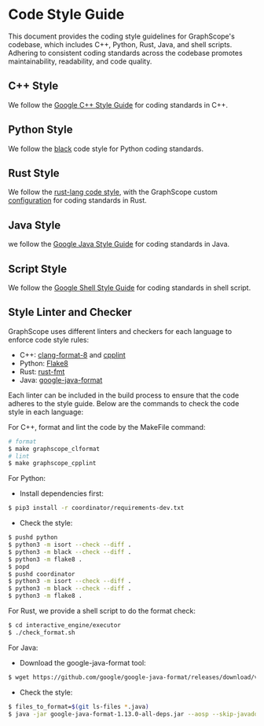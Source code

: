 # Code Style Guide

This document provides the coding style guidelines for GraphScope's codebase, which includes C++, Python, Rust, Java, and shell scripts.
Adhering to consistent coding standards across the codebase promotes maintainability, readability, and code quality.

## C++ Style

We follow the [Google C++ Style Guide](https://google.github.io/styleguide/cppguide.html) for coding standards in C++.

## Python Style

We follow the [black](https://black.readthedocs.io/en/stable/the_black_code_style/current_style.html) code style for Python coding standards.

## Rust Style

We follow the [rust-lang code style](https://github.com/rust-lang/style-team/blob/master/guide/guide.md),
with the GraphScope custom [configuration](https://github.com/alibaba/GraphScope/blob/main/interactive_engine/executor/rustfmt.toml) for coding standards in Rust.

## Java Style

we follow the [Google Java Style Guide](https://google.github.io/styleguide/javaguide.html) for coding standards in Java.

## Script Style

We follow the [Google Shell Style Guide](https://google.github.io/styleguide/shellguide.html) for coding standards in shell script.

## Style Linter and Checker

GraphScope uses different linters and checkers for each language to enforce code style rules:

- C++: [clang-format-8](https://releases.llvm.org/8.0.0/tools/clang/docs/ClangFormat.html) and [cpplint](https://github.com/cpplint/cpplint)
- Python: [Flake8](https://flake8.pycqa.org/en/latest/)
- Rust: [rust-fmt](https://github.com/rust-lang/rustfmt)
- Java: [google-java-format](https://github.com/google/google-java-format)

Each linter can be included in the build process to ensure that the code adheres to the style guide.
Below are the commands to check the code style in each language:

For C++, format and lint the code by the MakeFile command:

```bash
# format
$ make graphscope_clformat
# lint
$ make graphscope_cpplint
```

For Python:

- Install dependencies first:

```bash
$ pip3 install -r coordinator/requirements-dev.txt
```

- Check the style:

```bash
$ pushd python
$ python3 -m isort --check --diff .
$ python3 -m black --check --diff .
$ python3 -m flake8 .
$ popd
$ pushd coordinator
$ python3 -m isort --check --diff .
$ python3 -m black --check --diff .
$ python3 -m flake8 .
```

For Rust, we provide a shell script to do the format check:

```bash
$ cd interactive_engine/executor
$ ./check_format.sh
```

For Java:

-  Download the google-java-format tool: 

```bash
$ wget https://github.com/google/google-java-format/releases/download/v1.13.0/google-java-format-1.13.0-all-deps.jar
```

- Check the style:

```bash
$ files_to_format=$(git ls-files *.java)
$ java -jar google-java-format-1.13.0-all-deps.jar --aosp --skip-javadoc-formatting -i $files_to_format
```
